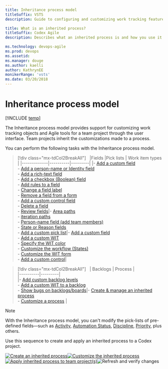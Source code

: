 ```yaml
---
title: Inheritance process model
titleSuffix: VSTS
description: Guide to configuring and customizing work tracking features in Visual Studio Team Services

title: What is an inherited process?  
titleSuffix: Codex Agile
description: Describes what an inherited process is and how you use it to customize the work tracking system and Agile tools for a Codex Agile project 

ms.technology: devops-agile
ms.prod: devops
ms.assetid: 
ms.manager: douge
ms.author: kaelliauthor: KathrynEE
monikerRange: 'vsts'
ms.date: 03/20/2018
---
```





# Inheritance process model  

[!INCLUDE [temp](../_shared/codex-agile.md)]

<a id="inheritance"> </a> 

The Inheritance process model provides support for customizing work tracking objects and Agile tools for a team project through the user interface. Team projects inherit the customizations made to a process.


You can perform the following tasks with the Inheritance process model. 

> [!div class="mx-tdCol2BreakAll"]  
> |Fields  |Pick lists   |   Work item types |
> |-------------|----------|---------|
> |- [Add a custom field](customize-process-field.md)<br/>- [Add a person-name or Identity field](customize-process-field.md#identity)<br/>- [Add a rich-text field](customize-process-field.md#html)<br/>- [Add a checkbox (Boolean) field](customize-process-field.md#boolean-field)<br/>- [Add rules to a field](custom-rules.md)<br/>- [Change a field label](customize-process-field.md)<br/>- [Remove a field from a form](customize-process-field.md)<br/>- [Add a custom control field](custom-controls-process.md)<br/>- [Delete a field](customize-process-field.md#delete-field)<br/>- [Review fields](customize-process-field.md#review-fields)|- [Area paths](set-area-paths.md)<br/>- [iteration paths](set-iteration-paths-sprints.md)<br/>- [Person-name field (add team members)](../../accounts/add-team-members-vs.md)<br/>- [State or Reason fields](customize-process-workflow.md)<br/>- [Add a custom pick list](customize-process-form.md)|- [Add a custom field](customize-process-field.md)<br/>- [Add a custom WIT](customize-process-wit.md)<br/>- [Specify the WIT color](customize-process-wit.md)<br/>- [Customize the workflow (States)](customize-process-workflow.md)<br/>- [Customize the WIT form](customize-process-form.md)<br/>- [Add a custom control](custom-controls-process.md)| 


> [!div class="mx-tdCol2BreakAll"]  
> | Backlogs | Process |  
> |----------|---------|   
> |- [Add custom backlog levels](../../work/customize/add-portfolio-backlogs.md)<br/>- [Add a custom WIT to a backlog](customize-process-backlogs-boards.md)<br/>- [Show bugs on backlogs/boards](../../work/customize/show-bugs-on-backlog.md)|- [Create & manage an inherited process](manage-process.md)<br/>- [Customize a process](customize-process.md) |


 
> [!NOTE]    
> With the Inheritance process model, you can't modify the pick-lists of pre-defined fields&mdash;such as [Activity](../track/query-numeric.md), [Automation Status](../track/build-test-integration.md), [Discipline](../track/query-numeric.md), [Priority](../track/planning-ranking-priorities.md), plus others.  


Use this sequence to create and apply an inherited process to a Codex project. 

[![Create an inherited process](_img/customize-work-phase2-step1.png)](manage-process.md#create-inherited-process)[![Customize the inherited process](_img/customize-work-phase2-step2.png)](customize-process.md)[![Apply inherited process to team project(s)](_img/customize-work-phase2-step3.png)](manage-process.md#migrate)![Refresh and verify changes](_img/customize-work-phase2-step4.png)  


